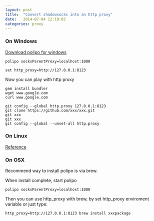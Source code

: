 ```yaml
---
layout: post
title:  "Convert shadowsocks into an http proxy"
date:   2014-07-04 12:18:02
categories: proxy
---
```


### On Windows

[Download polipo for windows](http://www.pps.univ-paris-diderot.fr/~jch/software/polipo/)

```
polipo socksParentProxy=localhost:1080

set http_proxy=http://127.0.0.1:8123
```

Now you can play with http proxy
```
gem install bundler
wget www.google.com
curl www.google.com

git config --global http.proxy 127.0.0.1:8123
git clone https://github.com/xxx/xxx.git
git xxx
git xxx
git config --global --unset-all http.proxy
```

### On Linux
[Reference](https://github.com/clowwindy/shadowsocks/wiki/Convert-Shadowsocks-into-an-HTTP-proxy)


### On OSX
Recommend way to install polipo is via brew.

When install complete, start polipo

```
polipo socksParentProxy=localhost:1080
```

Then you can use http_proxy with brew, by set http_proxy enviroment variable or just type:

```
http_proxy=http://127.0.0.1:8123 brew install xxxpackage
```